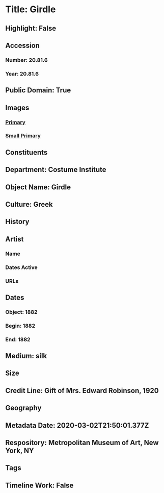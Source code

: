 # Title: Girdle
## Highlight: False
## Accession
### Number: 20.81.6
### Year: 20.81.6
## Public Domain: True
## Images
### [Primary](https://images.metmuseum.org/CRDImages/ci/original/20.81.6.jpg)
### [Small Primary](https://images.metmuseum.org/CRDImages/ci/web-large/20.81.6.jpg)
## Constituents
## Department: Costume Institute
## Object Name: Girdle
## Culture: Greek
## History
## Artist
### Name
### Dates Active
### URLs
## Dates
### Object: 1882
### Begin: 1882
### End: 1882
## Medium: silk
## Size
## Credit Line: Gift of Mrs. Edward Robinson, 1920
## Geography
## Metadata Date: 2020-03-02T21:50:01.377Z
## Respository: Metropolitan Museum of Art, New York, NY
## Tags
## Timeline Work: False
